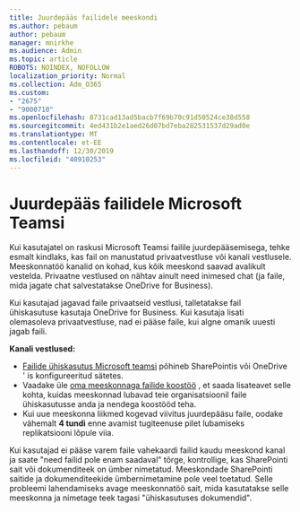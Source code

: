 ```yaml
---
title: Juurdepääs failidele meeskondi
ms.author: pebaum
author: pebaum
manager: mnirkhe
ms.audience: Admin
ms.topic: article
ROBOTS: NOINDEX, NOFOLLOW
localization_priority: Normal
ms.collection: Adm_O365
ms.custom:
- "2675"
- "9000710"
ms.openlocfilehash: 8731cad13ad5bacb7f69b70c91d50524ce38d558
ms.sourcegitcommit: 4ed431b2e1aed26d07bd7eba282531537d29ad0e
ms.translationtype: MT
ms.contentlocale: et-EE
ms.lasthandoff: 12/30/2019
ms.locfileid: "40910253"
---
```

# <a name="accessing-files-in-microsoft-teams"></a>Juurdepääs failidele Microsoft Teamsi

Kui kasutajatel on raskusi Microsoft Teamsi failile juurdepääsemisega, tehke esmalt kindlaks, kas fail on manustatud privaatvestluse või kanali vestlusele. Meeskonnatöö kanalid on kohad, kus kõik meeskond saavad avalikult vestelda. Privaatne vestlused on nähtav ainult need inimesed chat (ja faile, mida jagate chat salvestatakse OneDrive for Business).

Kui kasutajad jagavad faile privaatseid vestlusi, talletatakse fail ühiskasutuse kasutaja OneDrive for Business. Kui kasutaja lisati olemasoleva privaatvestluse, nad ei pääse faile, kui algne omanik uuesti jagab faili.    

**Kanali vestlused:**

- [Failide ühiskasutus Microsoft teamsi](https://docs.microsoft.com/MicrosoftTeams/sharing-files-in-teams) põhineb SharePointis või OneDrive ' is konfigureeritud sätetes. 
- Vaadake üle [oma meeskonnaga failide koostöö](https://support.office.com/article/Collaborate-on-files-with-your-Team-9b200289-dbac-4823-85bd-628a5c7bb0ae) , et saada lisateavet selle kohta, kuidas meeskonnad lubavad teie organisatsioonil faile ühiskasutusse anda ja nendega koostööd teha. 
- Kui uue meeskonna liikmed kogevad viivitus juurdepääsu faile, oodake vähemalt **4 tundi** enne avamist tugiteenuse pilet lubamiseks replikatsiooni lõpule viia. 

Kui kasutajad ei pääse varem faile vahekaardi failid kaudu meeskond kanal ja saate "need failid pole enam saadaval" tõrge, kontrollige, kas SharePointi sait või dokumenditeek on ümber nimetatud. Meeskondade SharePointi saitide ja dokumenditeekide ümbernimetamine pole veel toetatud. Selle probleemi lahendamiseks avage meeskonnatöö sait, mida kasutatakse selle meeskonna ja nimetage teek tagasi "ühiskasutuses dokumendid".